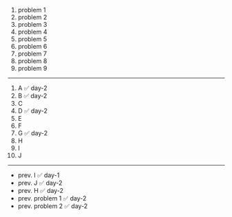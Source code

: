 1. problem 1    
2. problem 2   
3. problem 3    
4. problem 4   
5. problem 5    
6. problem 6    
7. problem 7   
8. problem 8   
9. problem 9

---

1. A  ✅ day-2
2. B  ✅ day-2
3. C 
4. D  ✅ day-2
5. E 
6. F 
7. G  ✅ day-2
8. H
9. I
10. J

--- 

- prev. I  ✅ day-1
- prev. J  ✅ day-2
- prev. H  ✅ day-2
- prev. problem 1  ✅ day-2
- prev. problem 2  ✅ day-2
